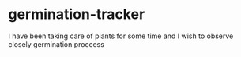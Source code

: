 # germination-tracker
I have been taking care of plants for some time and I wish to observe closely germination proccess 
